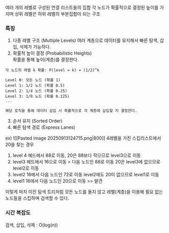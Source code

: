 여러 개의 레벨로 구성된 연결 리스트들의 집합
각 노드가 확률적으로 결정된 높이를 가지며 상위 레벨은 하위 레벨의 부분집합이 되는 구조

### 특징
1. 다중 레벨 구조 (Multiple Levels)
	여러 계층으로 데이터를 유지해서 빠른 탐색, 삽입, 삭제가 가능하다.
2. 확률적 높이 결정 (Probabilistic Heights)  
	확률을 통해 높이(계층)를 결정한다.
```
각 노드의 레벨 k 확률: P(level = k) = (1/2)^k

Level 0: 모든 노드 (확률 1)
Level 1: 1/2 노드 (확률 0.5)  
Level 2: 1/4 노드 (확률 0.25)
Level 3: 1/8 노드 (확률 0.125)
...
```
	해당 로직을 통해 데이터 삽입 시 확률적으로 각 계층에 삽입할 지 결정한다.
 
3. 순서 유지 (Sorted Order)
4. 빠른 탐색 경로 (Express Lanes)


ex)
![[Pasted image 20250913124715.png|800]]
4레벨을 가진 스킵리스트에서 20을 찾는 경우

1. level 4 헤드에서 88로 이동, 20은 88보다 작으므로 level3으로 이동
2. level3 헤드에서 16으로 이동 > 다음 노드인 88로 이동 20은 level3에 없으므로 level2로 이동
3. level2 16에서 다음 노드인 72로 이동 level2에도 20이 없으므로 level1로 이동
4. level1 16에서 다음 노드인 20으로 이동 >> 발견

이렇게 마치 이진 탐색 트리처럼 모든 노드를 돌지 않고 레벨(계층)을 이용해 필요 없는 노드들을 스킵하며 검색할 수 있다.

### 시간 복잡도
검색, 삽입, 삭제 : O(log(n))